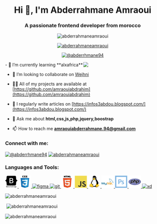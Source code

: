 <h1 align="center">Hi 👋, I'm Abderrahmane Amraoui</h1>
<h3 align="center">A passionate frontend developer from morocco</h3>

<p align="center"> <img src="https://komarev.com/ghpvc/?username=abderrahmaneamraoui&label=Profile%20views&color=0e75b6&style=flat" alt="abderrahmaneamraoui" /> </p>

<p align="center"> <a href="https://github.com/ryo-ma/github-profile-trophy"><img src="https://github-profile-trophy.vercel.app/?username=abderrahmaneamraoui" alt="abderrahmaneamraoui" /></a> </p>

<p align="center"> <a href="https://twitter.com/@abderrhmane94" target="blank"><img src="https://img.shields.io/twitter/follow/@abderrhmane94?logo=twitter&style=for-the-badge" alt="@abderrhmane94" /></a> </p>

<img align="right" src="https://user-images.githubusercontent.com/63050133/156676671-d5b2e362-97d4-4404-9447-dd71ddfea82f.gif" width = 250px/>
- 🌱 I’m currently learning **alxafrica**

- 👯 I’m looking to collaborate on [Wejhni](https://gentle-bublanina-e89c22.netlify.app/)

- 👨‍💻 All of my projects are available at [https://github.com/amraouiabdrahim](https://github.com/amraouiabdrahim)

- 📝 I regularly write articles on [https://infos3abdou.blogspot.com/](https://infos3abdou.blogspot.com/)

- 💬 Ask me about **html,css,js,php,jquery,boostrap**

- 📫 How to reach me **amraouiabderrahmane.94@gmail.com**

<h3 align="left">Connect with me:</h3>
<p align="left">
<a href="https://twitter.com/@abderrhmane94" target="blank"><img align="center" src="https://raw.githubusercontent.com/rahuldkjain/github-profile-readme-generator/master/src/images/icons/Social/twitter.svg" alt="@abderrhmane94" height="30" width="40" /></a>
<a href="https://linkedin.com/in/abderrahmaneamraoui" target="blank"><img align="center" src="https://raw.githubusercontent.com/rahuldkjain/github-profile-readme-generator/master/src/images/icons/Social/linked-in-alt.svg" alt="abderrahmaneamraoui" height="30" width="40" /></a>
</p>

<h3 align="left">Languages and Tools:</h3>
<p align="left"> <a href="https://getbootstrap.com" target="_blank" rel="noreferrer"> <img src="https://raw.githubusercontent.com/devicons/devicon/master/icons/bootstrap/bootstrap-plain-wordmark.svg" alt="bootstrap" width="40" height="40"/> </a> <a href="https://www.w3schools.com/css/" target="_blank" rel="noreferrer"> <img src="https://raw.githubusercontent.com/devicons/devicon/master/icons/css3/css3-original-wordmark.svg" alt="css3" width="40" height="40"/> </a> <a href="https://www.figma.com/" target="_blank" rel="noreferrer"> <img src="https://www.vectorlogo.zone/logos/figma/figma-icon.svg" alt="figma" width="40" height="40"/> </a> <a href="https://git-scm.com/" target="_blank" rel="noreferrer"> <img src="https://www.vectorlogo.zone/logos/git-scm/git-scm-icon.svg" alt="git" width="40" height="40"/> </a> <a href="https://www.w3.org/html/" target="_blank" rel="noreferrer"> <img src="https://raw.githubusercontent.com/devicons/devicon/master/icons/html5/html5-original-wordmark.svg" alt="html5" width="40" height="40"/> </a> <a href="https://developer.mozilla.org/en-US/docs/Web/JavaScript" target="_blank" rel="noreferrer"> <img src="https://raw.githubusercontent.com/devicons/devicon/master/icons/javascript/javascript-original.svg" alt="javascript" width="40" height="40"/> </a> <a href="https://www.linux.org/" target="_blank" rel="noreferrer"> <img src="https://raw.githubusercontent.com/devicons/devicon/master/icons/linux/linux-original.svg" alt="linux" width="40" height="40"/> </a> <a href="https://www.mysql.com/" target="_blank" rel="noreferrer"> <img src="https://raw.githubusercontent.com/devicons/devicon/master/icons/mysql/mysql-original-wordmark.svg" alt="mysql" width="40" height="40"/> </a> <a href="https://www.photoshop.com/en" target="_blank" rel="noreferrer"> <img src="https://raw.githubusercontent.com/devicons/devicon/master/icons/photoshop/photoshop-line.svg" alt="photoshop" width="40" height="40"/> </a> <a href="https://www.php.net" target="_blank" rel="noreferrer"> <img src="https://raw.githubusercontent.com/devicons/devicon/master/icons/php/php-original.svg" alt="php" width="40" height="40"/> </a> <a href="https://www.adobe.com/products/xd.html" target="_blank" rel="noreferrer"> <img src="https://cdn.worldvectorlogo.com/logos/adobe-xd.svg" alt="xd" width="40" height="40"/> </a> </p>

<p><img align="center" src="https://github-readme-stats.vercel.app/api/top-langs?username=abderrahmaneamraoui&show_icons=true&locale=en&layout=compact" alt="abderrahmaneamraoui" /></p>

<p>&nbsp;<img align="center" src="https://github-readme-stats.vercel.app/api?username=abderrahmaneamraoui&show_icons=true&locale=en" alt="abderrahmaneamraoui" /></p>

<p><img align="center" src="https://github-readme-streak-stats.herokuapp.com/?user=abderrahmaneamraoui&" alt="abderrahmaneamraoui" /></p>

